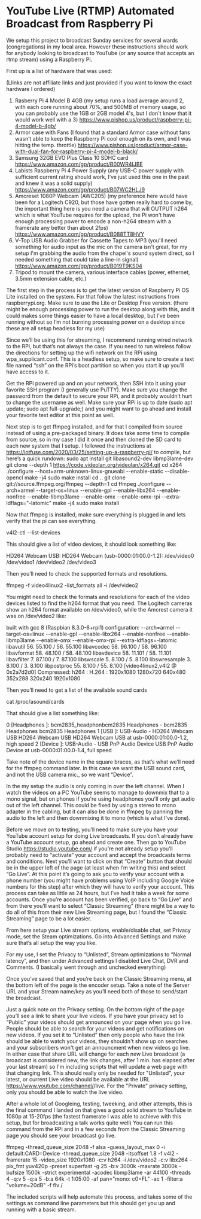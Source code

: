 # YouTube Live (RTMP) Automated Broadcast from Raspberry Pi

We setup this project to broadcast Sunday services for several wards (congregations) in my local area. However these instructions should work for anybody looking to broadcast to YouTube (or any source that accepts an rtmp stream) using a Raspberry Pi.

First up is a list of hardware that was used:

(Llinks are not affiliate links and just provided if you want to know the exact hardware I ordered)
1) Rasberry Pi 4 Model B 4GB (my setup runs a load average around 2, with each core running about 70%, and 500MB of memory usage, so you can probably use the 1GB or 2GB model 4's, but I don't know that it would work well with a 3) https://www.pishop.us/product/raspberry-pi-4-model-b-4gb/
2) Armor case with Fans (I found that a standard Armor case without fans wasn’t able to keep the Raspberry Pi cool enough on its own, and I was hitting the temp. throttle) https://www.pishop.us/product/armor-case-with-dual-fan-for-raspberry-pi-4-model-b-black/
3) Samsung 32GB EVO Plus Class 10 SDHC card https://www.amazon.com/gp/product/B00WR4IJBE
4) Labists Raspberry Pi 4 Power Supply (any USB-C power supply with sufficient current rating should work, I’ve just used this one in the past and knew it was a solid supply) https://www.amazon.com/gp/product/B07WC2HLJ9
5) Amcreset 1080P Webcam (AWC205) (my preference here would have been for a Logitech C920, but those have gotten really hard to come by, the important thing here is you need a camera that will OUTPUT h264 which is what YouTube requires for the upload, the Pi won't have enough processing power to encode a non-h264 stream with a framerate any better than about 2fps) https://www.amazon.com/gp/product/B088TT8HVY
6) V-Top USB Audio Grabber for Cassette Tapes to MP3 (you'll need something for audio input as the mic on the camera isn't great, for my setup I'm grabbing the audio from the chapel's sound system direct, so I needed something that could take a line-in signal) https://www.amazon.com/gp/product/B019T9KS04
7) Tripod to mount the camera, various interface cables (power, ethernet, 3.5mm extension cable, etc.)

The first step in the process is to get the latest version of Raspberry Pi OS Lite installed on the system. For that follow the latest instructions from raspberrypi.org. Make sure to use the Lite or Desktop Free version. (there might be enough processing power to run the desktop along with this, and it could makes some things easier to have a local desktop, but I’ve been running without so I’m not burning processing power on a desktop since these are all setup headless for my use)

Since we’ll be using this for streaming, I recommend running wired network to the RPi, but that’s not always the case. If you need to run wireless follow the directions for setting up the wifi network on the RPi using wpa_supplicant.conf. This is a headless setup, so make sure to create a text file named “ssh” on the RPi’s boot partition so when you start it up you’ll have access to it.

Get the RPi powered up and on your network, then SSH into it using your favorite SSH program (I generally use PuTTY). Make sure you change the password from the default to secure your RPi, and it probably wouldn’t hurt to change the username as well. Make sure your RPi is up to date (sudo apt update; sudo apt full-upgrade;) and you might want to go ahead and install your favorite text editor at this point as well.

Next step is to get ffmpeg installed, and for that I compiled from source instead of using a pre-packaged binary. It does take some time to compile from source, so in my case I did it once and then cloned the SD card to each new system that I setup. I followed the instructions at https://iotfuse.com/2020/03/25/setting-up-a-raspberry-pi/ to compile, but here’s a quick rundown:
sudo apt install git libasound2-dev libmp3lame-dev
git clone --depth 1  https://code.videolan.org/videolan/x264.git
cd x264
./configure --host=arm-unknown-linux-gnueabi --enable-static --disable-opencl
make -j4
sudo make install
cd ..
git clone git://source.ffmpeg.org/ffmpeg --depth=1
cd ffmpeg
 ./configure --arch=armel --target-os=linux --enable-gpl --enable-libx264 --enable-nonfree --enable-libmp3lame --enable-omx --enable-omx-rpi --extra-ldflags="-latomic"
make -j4
sudo make install

Now that ffmpeg is installed, make sure everything is plugged in and lets verify that the pi can see everything.

v4l2-ctl --list-devices

This should give a list of video devices, it should look something like:

HD264 Webcam USB: HD264 Webcam  (usb-0000:01:00.0-1.2):
        /dev/video0
        /dev/video1
        /dev/video2
        /dev/video3

Then you’ll need to check the supported formats and resolutions.

ffmpeg -f video4linux2 -list_formats all -i /dev/video2

You might need to check the formats and resolutions for each of the video devices listed to find the h264 format that you need. The Logitech cameras show an h264 format available on /dev/video0, while the Amcrest camera it was on /dev/video2 like:

  built with gcc 8 (Raspbian 8.3.0-6+rpi1)
  configuration: --arch=armel --target-os=linux --enable-gpl --enable-libx264 --enable-nonfree --enable-libmp3lame --enable-omx --enable-omx-rpi --extra-ldflags=-latomic
  libavutil      56. 55.100 / 56. 55.100
  libavcodec     58. 96.100 / 58. 96.100
  libavformat    58. 48.100 / 58. 48.100
  libavdevice    58. 11.101 / 58. 11.101
  libavfilter     7. 87.100 /  7. 87.100
  libswscale      5.  8.100 /  5.  8.100
  libswresample   3.  8.100 /  3.  8.100
  libpostproc    55.  8.100 / 55.  8.100
[video4linux2,v4l2 @ 0x2a7d2d0] Compressed:        h264 :                H.264 : 1920x1080 1280x720 640x480 352x288 320x240 1920x1080

Then you’ll need to get a list of the available sound cards

cat /proc/asound/cards

That should give a list something like:

 0 [Headphones     ]: bcm2835_headphonbcm2835 Headphones - bcm2835 Headphones
                      bcm2835 Headphones
 1 [USB            ]: USB-Audio - HD264 Webcam USB
                      HD264 Webcam USB HD264 Webcam USB at usb-0000:01:00.0-1.2, high speed
 2 [Device         ]: USB-Audio - USB PnP Audio Device
                      USB PnP Audio Device at usb-0000:01:00.0-1.4, full speed

Take note of the device name in the square braces, as that’s what we’ll need for the ffmpeg command later. In this case we want the USB sound card, and not the USB camera mic., so we want “Device”.

In the my setup the audio is only coming in over the left channel. When I watch the videos on a PC YouTube seems to manage to downmix that to a mono signal, but on phones if you're using headphones you'll only get audio out of the left channel. This could be fixed by using a stereo to mono adapter in the cabling, but it can also be done in ffmpeg by panning the audio to the left and then downmixing it to mono (which is what I've done).

Before we move on to testing, you’ll need to make sure you have your YouTube account setup for doing Live broadcasts. If you don’t already have a YouTube account setup, go ahead and create one. Then go to YouTube Studio https://studio.youtube.com/ if you’re not already setup you’ll probably need to “activate” your account and accept the broadcasts terms and conditions. Next you’ll want to click on that “Create” button that should be in the upper left of the page (at least when I’m writing this) and select “Go Live”. At this point it’s going to ask you to verify your account with a phone number (you might have problems using VoIP including Google Voice numbers for this step) after which they will have to verify your account. This process can take as little as 24 hours, but I’ve had it take a week for some accounts. Once you’re account has been verified, go back to “Go Live” and from there you’ll want to select “Classic Streaming” (there might be a way to do all of this from their new Live Streaming page, but I found the “Classic Streaming” page to be a lot easier.

From here setup your Live stream options, enable/disable chat, set Privacy mode, set the Steam optimizations. Go into Advanced Settings and make sure that’s all setup the way you like.

For my use, I set the Privacy to “Unlisted”, Stream optimizations to “Normal latency”, and then under Advanced settings I disabled Live Chat, DVR and Comments. (I basically went through and unchecked everything)

Once you’ve saved that and you’re back on the Classic Streaming menu, at the bottom left of the page is the encoder setup. Take a note of the Server URL and your Stream name/key as you’ll need both of those to send/start the broadcast.

Just a quick note on the Privacy setting. On the bottom right of the page you’ll see a link to share your live videos. If you have your privacy set to “Public” your videos should get announced on your page when you go live. People should be able to search for your videos and get notifications on new videos. If you set it to “Unlisted” then only people who have the link should be able to watch your videos, they shouldn't show up on searches and your subscribers won't get an announcment when new videos go live. In either case that share URL will change for each new Live broadcast (a broadcast is considered new, the link changes, after 1 min. has elapsed after your last stream) so I'm including scripts that will update a web page with that changing link. This should really only be needed for "Unlisted", your latest, or current Live video should be available at the URL https://www.youtube.com/channel/<Channel ID>/live. For the "Private" privacy setting, only you should be able to watch the live video.

After a whole lot of Googleing, testing, tweeking, and other attempts, this is the final command I landed on that gives a good solid stream to YouTube in 1080p at 15-20fps (the fastest framerate I was able to achieve with this setup, but for broadcasting a talk works quite well) You can run this command from the RPi and in a few seconds from the Classic Streaming page you should see your broadcast go live.

ffmpeg -thread_queue_size 2048 -f alsa -guess_layout_max 0 -i default:CARD=Device -thread_queue_size 2048  -itsoffset 1.8 -f v4l2 -framerate 15 -video_size 1920x1080 -c:v h264 -i /dev/video2 -c:v libx264 -pix_fmt yuv420p -preset superfast -g 25 -b:v 3000k -maxrate 3000k -bufsize 1500k -strict experimental -acodec libmp3lame -ar 44100 -threads 4 -q:v 5 -q:a 5 -b:a 64k -t 1:05:00 -af pan="mono: c0=FL" -ac 1 -filter:a "volume=20dB" -f flv <server URL>/<Stream Key>

The included scripts will help automate this process, and takes some of the settings as command line parameters but this should get you up and running with a basic stream.
